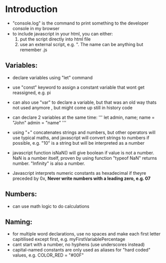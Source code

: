 # Introduction
- "console.log" is the command to print something to the developer console in my browser
- to include javascript in your html, you can either:
    1) put the script directly into html file
    2) use an external script, e.g. "<script src="javascript.js"></script>. The name can be anything but remember .js

## Variables:
- declare variables using "let" command
- use "const" keyword to assign a constant variable that wont get reassigned, e.g. pi
- can also use "var" to declare a variable, but that was an old way thats not used anymore , but might come up still in history code
- can declare 2 variables at the same time:
'''
let admin, name;
name = "John"
admin = "name"
'''

- using "+" concatenates strings and numbers, but other operators will use typical maths, and javascript will convert strings to numbers if possible, e.g. "10" is a string but will be interpreted as a number
- javascript function isNaN() will give boolean if value is not a number. NaN is a number itself, proven by using function "typeof NaN" returns number. "Infinity" is also a number.
- Javascript interprets numeric constants as hexadecimal if theyre preceded by 0x, **Never write numbers with a leading zero, e.g. 07**

## Numbers:
- can use math logic to do calculations

## Naming:
- for multiple word declarations, use no spaces and make each first letter capitilised except first, e.g. myFirstVariablePercentage
- cant start with a number, no hyphens (use underscores instead)
- capital-named constants are only used as aliases for "hard coded" values, e.g. COLOR_RED = "#00F"